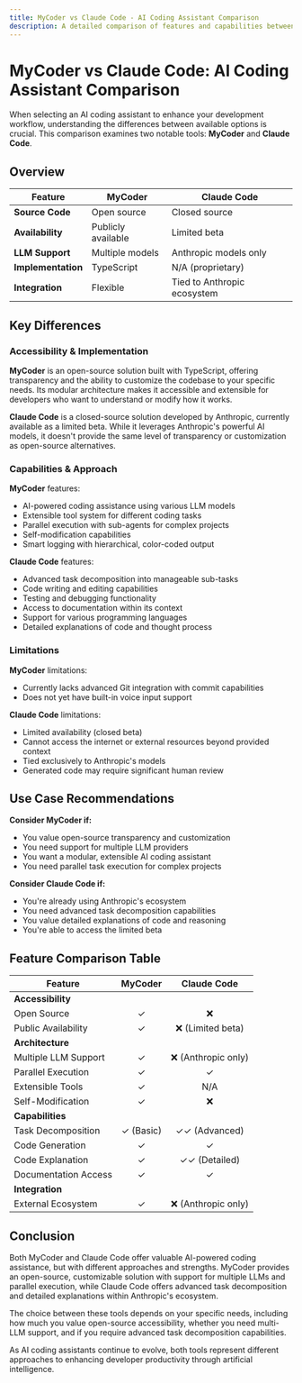 ```yaml
---
title: MyCoder vs Claude Code - AI Coding Assistant Comparison
description: A detailed comparison of features and capabilities between MyCoder and Claude Code AI coding assistants
---
```


# MyCoder vs Claude Code: AI Coding Assistant Comparison

When selecting an AI coding assistant to enhance your development workflow, understanding the differences between available options is crucial. This comparison examines two notable tools: **MyCoder** and **Claude Code**.

## Overview

| Feature            | MyCoder            | Claude Code                 |
| ------------------ | ------------------ | --------------------------- |
| **Source Code**    | Open source        | Closed source               |
| **Availability**   | Publicly available | Limited beta                |
| **LLM Support**    | Multiple models    | Anthropic models only       |
| **Implementation** | TypeScript         | N/A (proprietary)           |
| **Integration**    | Flexible           | Tied to Anthropic ecosystem |

## Key Differences

### Accessibility & Implementation

**MyCoder** is an open-source solution built with TypeScript, offering transparency and the ability to customize the codebase to your specific needs. Its modular architecture makes it accessible and extensible for developers who want to understand or modify how it works.

**Claude Code** is a closed-source solution developed by Anthropic, currently available as a limited beta. While it leverages Anthropic's powerful AI models, it doesn't provide the same level of transparency or customization as open-source alternatives.

### Capabilities & Approach

**MyCoder** features:

- AI-powered coding assistance using various LLM models
- Extensible tool system for different coding tasks
- Parallel execution with sub-agents for complex projects
- Self-modification capabilities
- Smart logging with hierarchical, color-coded output

**Claude Code** features:

- Advanced task decomposition into manageable sub-tasks
- Code writing and editing capabilities
- Testing and debugging functionality
- Access to documentation within its context
- Support for various programming languages
- Detailed explanations of code and thought process

### Limitations

**MyCoder** limitations:

- Currently lacks advanced Git integration with commit capabilities
- Does not yet have built-in voice input support

**Claude Code** limitations:

- Limited availability (closed beta)
- Cannot access the internet or external resources beyond provided context
- Tied exclusively to Anthropic's models
- Generated code may require significant human review

## Use Case Recommendations

**Consider MyCoder if:**

- You value open-source transparency and customization
- You need support for multiple LLM providers
- You want a modular, extensible AI coding assistant
- You need parallel task execution for complex projects

**Consider Claude Code if:**

- You're already using Anthropic's ecosystem
- You need advanced task decomposition capabilities
- You value detailed explanations of code and reasoning
- You're able to access the limited beta

## Feature Comparison Table

| Feature              |  MyCoder  |     Claude Code     |
| -------------------- | :-------: | :-----------------: |
| **Accessibility**    |           |                     |
| Open Source          |     ✓     |         ❌          |
| Public Availability  |     ✓     |  ❌ (Limited beta)  |
| **Architecture**     |           |                     |
| Multiple LLM Support |     ✓     | ❌ (Anthropic only) |
| Parallel Execution   |     ✓     |          ✓          |
| Extensible Tools     |     ✓     |         N/A         |
| Self-Modification    |     ✓     |         ❌          |
| **Capabilities**     |           |                     |
| Task Decomposition   | ✓ (Basic) |    ✓✓ (Advanced)    |
| Code Generation      |     ✓     |          ✓          |
| Code Explanation     |     ✓     |    ✓✓ (Detailed)    |
| Documentation Access |     ✓     |          ✓          |
| **Integration**      |           |                     |
| External Ecosystem   |     ✓     | ❌ (Anthropic only) |

## Conclusion

Both MyCoder and Claude Code offer valuable AI-powered coding assistance, but with different approaches and strengths. MyCoder provides an open-source, customizable solution with support for multiple LLMs and parallel execution, while Claude Code offers advanced task decomposition and detailed explanations within Anthropic's ecosystem.

The choice between these tools depends on your specific needs, including how much you value open-source accessibility, whether you need multi-LLM support, and if you require advanced task decomposition capabilities.

As AI coding assistants continue to evolve, both tools represent different approaches to enhancing developer productivity through artificial intelligence.
